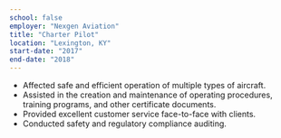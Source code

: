 ```yaml
---
school: false
employer: "Nexgen Aviation"
title: "Charter Pilot"
location: "Lexington, KY"
start-date: "2017"
end-date: "2018"
---
```


- Affected safe and efficient operation of multiple types of aircraft.
- Assisted in the creation and maintenance of operating procedures, training programs, and other certificate documents.
- Provided excellent customer service face-to-face with clients.
- Conducted safety and regulatory compliance auditing. 